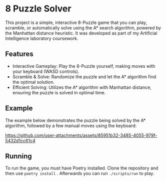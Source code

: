 # 8 Puzzle Solver

This project is a simple, interactive 8-Puzzle game that you can play, scramble, or automatically solve using the A* search algorithm, powered by the Manhattan distance heuristic. It was developed as part of my Artificial Intelligence laboratory coursework.
## Features

- Interactive Gameplay: Play the 8-Puzzle yourself, making moves with your keyboard (WASD controls).
- Scramble & Solve: Randomize the puzzle and let the A* algorithm find the optimal solution.
- Efficient Solving: Utilizes the A* algorithm with Manhattan distance, ensuring the puzzle is solved in optimal time.

## Example

The example below demonstrates the puzzle being solved by the A* algorithm, followed by a few manual moves using the keyboard:

https://github.com/user-attachments/assets/85951b32-3485-4055-979f-5432d1cc61c4

## Running

To run the game, you must have Poetry installed. Clone the repository and then use `poetry install` . Afterwards you can run `./scripts/run` to play.
